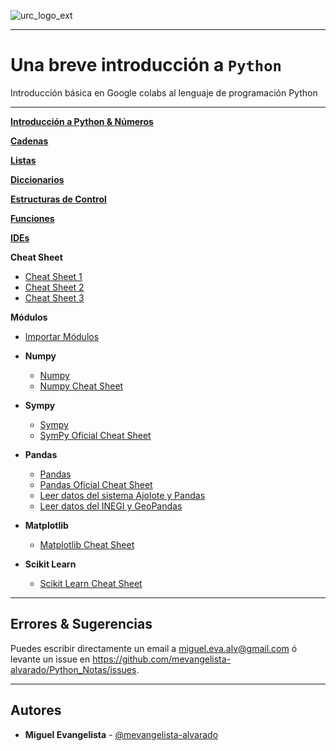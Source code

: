 ![urc_logo_ext](https://github.com/URC-MAC/.github/assets/28746720/1d2b04df-5870-457b-82ab-4eb97ec99e17)
___

# Una breve introducción a `Python`
Introducción básica en Google colabs al lenguaje de programación Python 
___

**[Introducción a Python & Números](https://github.com/mevangelista-alvarado/Python_Notas/blob/master/Intro_a_Python_y_numeros.ipynb)**

**[Cadenas](https://github.com/mevangelista-alvarado/Python_Notas/blob/master/Cadenas.ipynb)**

**[Listas](https://github.com/mevangelista-alvarado/Python_Notas/blob/master/Listas.ipynb)**

**[Diccionarios](https://github.com/mevangelista-alvarado/Python_Notas/blob/master/Diccionarios.ipynb)**

**[Estructuras de Control](https://github.com/mevangelista-alvarado/Python_Notas/blob/master/Estructuras_de_Control.ipynb)**

**[Funciones](https://github.com/mevangelista-alvarado/Python_Notas/blob/master/Funciones.ipynb)**

**[IDEs](https://github.com/mevangelista-alvarado/Python_Notas/blob/master/Editores.ipynb)**

**Cheat Sheet**
 * [Cheat Sheet 1](https://github.com/mevangelista-alvarado/Python_Notas/blob/master/CheatSheet/python-cheatsheets-1.pdf)
 * [Cheat Sheet 2](https://github.com/mevangelista-alvarado/Python_Notas/blob/master/CheatSheet/python-cheatsheets-2.pdf)
 * [Cheat Sheet 3](https://github.com/mevangelista-alvarado/Python_Notas/blob/master/CheatSheet/python-cheatsheets-3.pdf)

**Módulos**
 * [Importar Módulos](https://github.com/mevangelista-alvarado/Python_Notas/blob/master/ImportarModulos.ipynb)
 * **Numpy** 
   * [Numpy](https://github.com/mevangelista-alvarado/Python_Notas/blob/master/Intro_Numpy.ipynb)
   * [Numpy Cheat Sheet](https://github.com/mevangelista-alvarado/Python_Notas/blob/master/CheatSheet/numpy-cheatsheets.pdf)
   
 * **Sympy**
   * [Sympy](https://github.com/mevangelista-alvarado/Python_Notas/blob/master/Intro_a_Sympy.ipynb)
   * [SymPy Oficial Cheat Sheet](https://github.com/mevangelista-alvarado/Python_Notas/blob/master/CheatSheet/sympy-cheatsheets-oficial.pdf) 
 
 * **Pandas**
   * [Pandas](https://github.com/mevangelista-alvarado/Python_Notas/blob/master/Intro_Pandas.ipynb)
   * [Pandas Oficial Cheat Sheet](https://github.com/mevangelista-alvarado/Python_Notas/blob/master/CheatSheet/pandas-cheatsheets.pdf)
   * [Leer datos del sistema Ajolote y Pandas](https://github.com/mevangelista-alvarado/Python_Notas/blob/master/read_data_ajolote_system_pandas.ipynb)
   * [Leer datos del INEGI y GeoPandas](https://github.com/mevangelista-alvarado/Python_Notas/blob/master/Read_data_from_web_with_GeoPandas_.ipynb)
 
 * **Matplotlib**
   * [Matplotlib Cheat Sheet](https://github.com/mevangelista-alvarado/Python_Notas/blob/master/CheatSheet/matplolib-cheatsheets.pdf)

 * **Scikit Learn**
   * [Scikit Learn Cheat Sheet](https://github.com/mevangelista-alvarado/Python_Notas/blob/master/CheatSheet/scikitlearn-cheatsheets.pdf)
___

## Errores & Sugerencias

Puedes escribir directamente un email a [miguel.eva.alv@gmail.com](mailto:miguel.eva.alv@gmail.com) ó levante un issue en https://github.com/mevangelista-alvarado/Python_Notas/issues.
___

## Autores

 * **Miguel Evangelista** - [@mevangelista-alvarado](https://github.com/mevangelista-alvarado)


